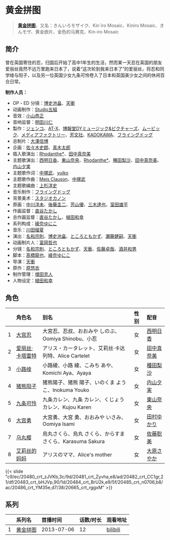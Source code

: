 # 黄金拼图


> <u>**[黄金拼图](https://bgm.tv/subject/57978)**</u>，又名：きんいろモザイク、Kin`iro Mosaic、Kiniro Mosaic、きんモザ、黄金嵌片、金色的马赛克、Kin-iro Mosaic

## 简介

曾在英国寄住的忍，归国后开始了高中1年生的生活，然而某一天忍在英国的朋友爱丽丝竟然不远万里跑来日本了，说着“这次轮到我来日本了”的爱丽丝，将忍和同学绫与阳子，以及另一位英国少女九条可怜卷入了日本和英国美少女之间的休闲百合日常。

**制作人员：**
- OP・ED 分镜：[博史池畠](https://bgm.tv/person/13170)、[天衝](https://bgm.tv/person/3230)
- 动画制作：[Studio五組](https://bgm.tv/person/7316)
- 音效：[小山恭正](https://bgm.tv/person/19185)
- 音响监督：[明田川仁](https://bgm.tv/person/477)
- 製作：[ジェンコ](https://bgm.tv/person/220)、[AT-X](https://bgm.tv/person/230)、[博報堂DYミュージック&amp;ピクチャーズ](https://bgm.tv/person/3278)、[ムービック](https://bgm.tv/person/310)、[メディアファクトリー](https://bgm.tv/person/1226)、[芳文社](https://bgm.tv/person/6006)、[KADOKAWA](https://bgm.tv/person/19306)、[フライングドッグ](https://bgm.tv/person/3440)
- 总制片：[大澤信博](https://bgm.tv/person/3548)
- 企画：[佐々木史朗](https://bgm.tv/person/79)、[真木太郎](https://bgm.tv/person/372)
- 插入歌演出：[Rhodanthe*](https://bgm.tv/person/19006)、[田中真奈美](https://bgm.tv/person/10455)
- 主题歌演出：[西明日香](https://bgm.tv/person/8001)、[東山奈央](https://bgm.tv/person/6010)、[Rhodanthe*](https://bgm.tv/person/19006)、[種田梨沙](https://bgm.tv/person/8138)、[田中真奈美](https://bgm.tv/person/10455)、[内山夕実](https://bgm.tv/person/6560)
- 主题歌作词：[中塚武](https://bgm.tv/person/10454)、[yuiko](https://bgm.tv/person/7460)
- 主题歌作曲：[Meis Clauson](https://bgm.tv/person/9573)、[中塚武](https://bgm.tv/person/10454)
- 主题歌编曲：[上杉洋史](https://bgm.tv/person/9926)
- 音乐制作：[フライングドッグ](https://bgm.tv/person/3440)
- 背景美术：[スタジオカノン](https://bgm.tv/person/36854)
- 原画：[中川洋未](https://bgm.tv/person/22533)、[後藤圭二](https://bgm.tv/person/305)、[芳山優](https://bgm.tv/person/41367)、[三木達也](https://bgm.tv/person/12237)、[室田雄平](https://bgm.tv/person/11574)
- 作画监督：[直谷たかし](https://bgm.tv/person/22595)
- 总作画监督：[直谷たかし](https://bgm.tv/person/22595)、[植田和幸](https://bgm.tv/person/11256)
- 系列构成：[綾奈ゆにこ](https://bgm.tv/person/7345)
- 音乐：[川田瑠夏](https://bgm.tv/person/9908)
- 演出：[名和宗則](https://bgm.tv/person/2738)、[博史池畠](https://bgm.tv/person/13170)、[ところともかず](https://bgm.tv/person/700)、[瀬藤健嗣](https://bgm.tv/person/18097)、[天衝](https://bgm.tv/person/3230)
- 动画制片人：[富岡哲也](https://bgm.tv/person/25932)
- 分镜：[名和宗則](https://bgm.tv/person/2738)、[ところともかず](https://bgm.tv/person/700)、[天衝](https://bgm.tv/person/3230)、[佐藤卓哉](https://bgm.tv/person/200)、[酒井和男](https://bgm.tv/person/11837)
- 脚本：[髙橋龍也](https://bgm.tv/person/6718)、[綾奈ゆにこ](https://bgm.tv/person/7345)
- 导演：[天衝](https://bgm.tv/person/3230)
- 原作：[原悠衣](https://bgm.tv/person/8741)
- 制作管理：[増田克人](https://bgm.tv/person/43763)
- 人物设定：[植田和幸](https://bgm.tv/person/11256)

## 角色

|     |   角色名   |   别名  | 性别 |  配音  |
|:--- |:------  |:----      |:---  |:--   |
| 1 | [大宫忍](https://bgm.tv/character/20480) | 大宮忍、忍叔、おおみや しのぶ、Oomiya Shinobu、小忍 | 女 | [西明日香](https://bgm.tv/person/8001) |
| 2 | [爱丽丝·卡塔雷特](https://bgm.tv/character/20481) | アリス・カータレット、艾莉丝·卡达列特、Alice Cartelet | 女 | [田中真奈美](https://bgm.tv/person/10455) |
| 3 | [小路绫](https://bgm.tv/character/20482) | 小路綾、小路 綾、こみち あや、Komichi Aya、Ayaya | 女 | [種田梨沙](https://bgm.tv/person/8138) |
| 4 | [猪熊阳子](https://bgm.tv/character/20483) | 猪熊陽子、猪熊 陽子、いのくま ようこ、Inokuma Youko | 女 | [内山夕実](https://bgm.tv/person/6560) |
| 5 | [九条可怜](https://bgm.tv/character/20484) | 九条カレン、九条 カレン、くじょう カレン、Kujou Karen | 女 | [東山奈央](https://bgm.tv/person/6010) |
| 6 | [大宫勇](https://bgm.tv/character/20485) | 大宮勇、大宮 勇、おおみや いさみ、Oomiya Isami | 女 | [田村ゆかり](https://bgm.tv/person/3965) |
| 7 | [乌丸樱](https://bgm.tv/character/20486) | 烏丸さくら、烏丸 さくら、からすま さくら、Karasuma Sakura | 女 | [佐藤聡美](https://bgm.tv/person/5003) |
| 8 | [艾莉丝的妈妈](https://bgm.tv/character/20665) | アリスのママ、Alice's mother | 女 | [大原さやか](https://bgm.tv/person/3890) |

{{< slide "c9/ec/20480_crt_zJVKb,3c/9d/20481_crt_Zyvha,e8/ad/20482_crt_CC1gr,21/df/20483_crt_bHJVp,90/1d/20484_crt_BrU2k,e9/5f/20485_crt_n0706,b8/ac/20486_crt_YM35e,d7/38/20665_crt_rggxM" >}}

## 系列

|     |   系列名   |   首播时间  | 话数/时长  | 观看地址 |
|:---  |:------    |:----      |:---       |:---  |
| 1 |[黄金拼图](https://bgm.tv/subject/57978)| 2013-07-06 | 12 | [bilibili](https://www.bilibili.com/bangumi/play/ep247657)  |



